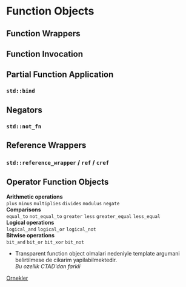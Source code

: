 # Function Objects



## Function Wrappers

## Function Invocation

## Partial Function Application
### `std::bind`

## Negators
### `std::not_fn`

## Reference Wrappers
### `std::reference_wrapper` / `ref` / `cref`

## Operator Function Objects
**Arithmetic operations**  
`plus` `minus` `multiplies` `divides` `modulus` `negate`  
**Comparisons**  
`equal_to` `not_equal_to` `greater` `less` `greater_equal` `less_equal`  
**Logical operations**  
`logical_and` `logical_or` `logical_not`  
**Bitwise operations**  
`bit_and` `bit_or` `bit_xor` `bit_not`  

* Transparent function object olmalari nedeniyle template argumani belirtilmese de cikarim yapilabilmektedir.  
  *Bu ozellik CTAD'dan farkli*

[Ornekler](res/src/operator_func_obj01.cpp)